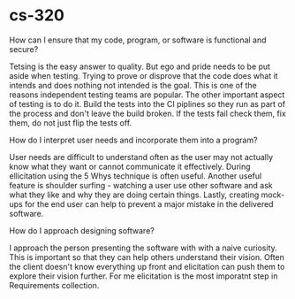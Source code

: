 # cs-320
How can I ensure that my code, program, or software is functional and secure?

Tetsing is the easy answer to quality. But ego and pride needs to be put aside when testing. Trying to prove or disprove that the code does what it intends and does nothing not intended is the goal. This is one of the reasons independent testing teams are popular. The other important aspect of testing is to do it. Build the tests into the CI piplines so they run as part of the process and don't leave the build broken. If the tests fail check them, fix them, do not just flip the tests off.

How do I interpret user needs and incorporate them into a program?

User needs are difficult to understand often as the user may not actually know what they want or cannot communicate it effectively. During ellicitation using the 5 Whys technique is often useful. Another useful feature is shoulder surfing - watching a user use other software and ask what they like and why they are doing certain things. Lastly, creating mock-ups for the end user can help to prevent a major mistake in the delivered software.

How do I approach designing software?

I approach the person presenting the software with with a naive curiosity. This is important so that they can help others understand their vision. Often the client doesn't know everything up front and elicitation can push them to explore their vision further. For me elicitation is the most imporatnt step in Requirements collection.
